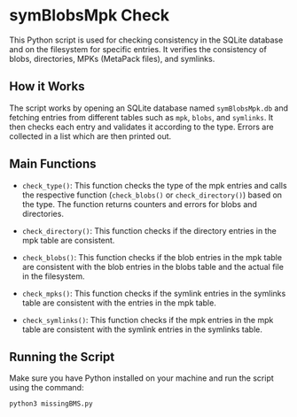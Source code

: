 # symBlobsMpk Check

This Python script is used for checking consistency in the SQLite database and on the filesystem for specific entries. It verifies the consistency of blobs, directories, MPKs (MetaPack files), and symlinks.

## How it Works

The script works by opening an SQLite database named `symBlobsMpk.db` and fetching entries from different tables such as `mpk`, `blobs`, and `symlinks`. It then checks each entry and validates it according to the type. Errors are collected in a list which are then printed out.

## Main Functions

- `check_type()`: This function checks the type of the mpk entries and calls the respective function (`check_blobs()` or `check_directory()`) based on the type. The function returns counters and errors for blobs and directories.

- `check_directory()`: This function checks if the directory entries in the mpk table are consistent.

- `check_blobs()`: This function checks if the blob entries in the mpk table are consistent with the blob entries in the blobs table and the actual file in the filesystem.

- `check_mpks()`: This function checks if the symlink entries in the symlinks table are consistent with the entries in the mpk table.

- `check_symlinks()`: This function checks if the mpk entries in the mpk table are consistent with the symlink entries in the symlinks table.

## Running the Script

Make sure you have Python installed on your machine and run the script using the command:

```sh
python3 missingBMS.py
